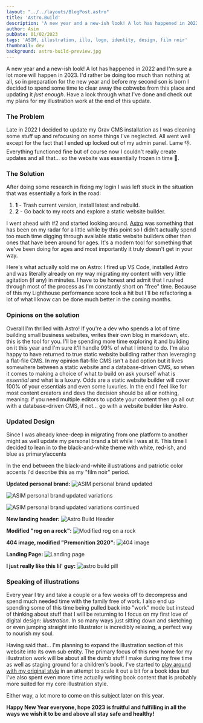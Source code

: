 ```yaml
---
layout: "../../layouts/BlogPost.astro"
title: 'Astro.Build'
description: 'A new year and a new-ish look! A lot has happened in 2022 and Im sure a lot more will happen in 2023. Id rather be doing too much than nothing at all, so in preparation for the new year and before my second son is born I decided to spend some time to clear away the cobwebs from this place and updating it just enough. Have a look through what Ive done and check out my plans for my illustration work at the end of this update.'
author: Asim
pubDate: 01/02/2023
tags: 'ASIM, illustration, illu, logo, identity, design, film noir'
thumbnail: dev
background: astro-build-preview.jpg
---
```


A new year and a new-ish look! A lot has happened in 2022 and I'm sure a lot more will happen in 2023. I'd rather be doing too much than nothing at all, so in preparation for the new year and before my second son is born I decided to spend some time to clear away the cobwebs from this place and updating it *just enough*. Have a look through what I've done and check out my plans for my illustration work at the end of this update. 

### The Problem

Late in 2022 I decided to update my Grav CMS installation as I was cleaning some stuff up and refocusing on some things I've neglected. All went well except for the fact that I ended up locked out of my admin panel. Lame 👎. Everything functioned fine but of course now I couldn't really create updates and all that... so the website was essentially frozen in time 🥶. 

### The Solution

After doing some research in fixing my login I was left stuck in the situation that was essentially a fork in the road:
1. **1** - Trash current version, install latest and rebuild.
2. **2** - Go back to my roots and explore a static website builder. 

I went ahead with #2 and started looking around. [Astro](https://astro.build/ "Astro Build") was something that has been on my radar for a little while by this point so I didn't actually spend too much time digging through available static website builders other than ones that have been around for ages. It's a modern tool for something that we've been doing for ages and most importantly it truly doesn't get in your way.

Here's what actually sold me on Astro: I fired up VS Code, installed Astro and was literally already on my way migrating my content with very little agitation (if any) in minutes. I have to be honest and admit that I rushed through most of the process as I'm constantly short on "free" time. Because of this my Lighthouse performance score took a hit but I'll be refactoring a lot of what I know can be done much better in the coming months. 

### Opinions on the solution 

Overall I'm thrilled with Astro! If you're a dev who spends a lot of time building small business websites, writes their own blog in markdown, etc. this is the tool for you. I'll be spending more time exploring it and building on it this year and I'm sure it'll handle 99% of what I intend to do. I'm also happy to have returned to true static website building rather than leveraging a flat-file CMS. In my opinion flat-file CMS isn't a bad option but it lives somewhere between a static website and a database-driven CMS, so when it comes to making a choice of what to build on ask yourself what is *essential* and what is a luxury. Odds are a static website builder will cover 100% of your essentials and even some luxuries. In the end I feel like for most content creators and devs the decision should be all or nothing, meaning: if you need multiple editors to update your content then go all out with a database-driven CMS, if not... go with a website builder like Astro. 

### Updated Design 

Since I was already knee-deep in migrating from one platform to another  might as well update my personal brand a bit while I was at it. This time I decided to lean in to the black-and-white theme with white, red-ish, and blue as primary/accents <i class="fad fa-flag-usa"></i>

In the end between the black-and-white illustrations and patriotic color accents I'd describe this as my "film noir" period. 

**Updated personal brand:**
![ASIM personal brand updated](/Media/blog/astro-build-asim.jpg "ASIM personal brand updated")

![ASIM personal brand updated variations](/Media/blog/astro-build-asim-2.jpg "ASIM personal brand updated variations")

![ASIM personal brand updated variations continued](/Media/blog/astro-build-asim-3.jpg "ASIM personal brand updated variations continued")

**New landing header:**
![Astro Build Header](/Media/blog/astro-build-preview.jpg "Astro Build Header")

**Modified "rog on a rock":**
![Modified rog on a rock](/Media/blog/astro-build-rog.jpg "Modified rog on a rock")

**404 image, modified "Premonition 2020":**
![404 image](/Media/blog/astro-build-404.jpg "404 image")

**Landing Page:**
![Landing page](/Media/blog/astro-build-landing.png "Landing page")

**I just really like this lil' guy:**
![astro build pill](/Media/blog/astro-build-pill.jpg "astro build pill")

### Speaking of illustrations

Every year I try and take a couple or a few weeks off to decompress and spend much needed time with the family free of work. I also end up spending some of this time being pulled back into "work" mode but instead of thinking about stuff that I will be returning to I focus on my first love of digital design: *illustration*. In so many ways just sitting down and sketching or even jumping straight into Illustrator is incredibly relaxing, a perfect way to nourish my soul. 

Having said that... I'm planning to expand the illustration section of this website into its own sub entity. The primary focus of this new home for my illustration work will be about all the dumb stuff I make during my free time as well as staging ground for a children's book. I've started to [play around with my original style](/blog/rog-on-a-rock "Rog on a Rock") in an attempt to scale it out a bit for a book idea but I've also spent even more time actually writing book content that is probably more suited for my core illustration style. 

Either way, a lot more to come on this subject later on this year. 

**Happy New Year everyone, hope 2023 is fruitful and fulfilling in all the ways we wish it to be and above all stay safe and healthy!**

<br>